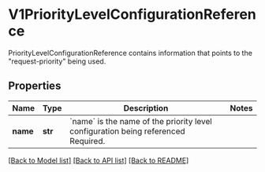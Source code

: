 # V1PriorityLevelConfigurationReference

PriorityLevelConfigurationReference contains information that points to the \"request-priority\" being used.
## Properties
Name | Type | Description | Notes
------------ | ------------- | ------------- | -------------
**name** | **str** | &#x60;name&#x60; is the name of the priority level configuration being referenced Required. | 

[[Back to Model list]](../README.md#documentation-for-models) [[Back to API list]](../README.md#documentation-for-api-endpoints) [[Back to README]](../README.md)


